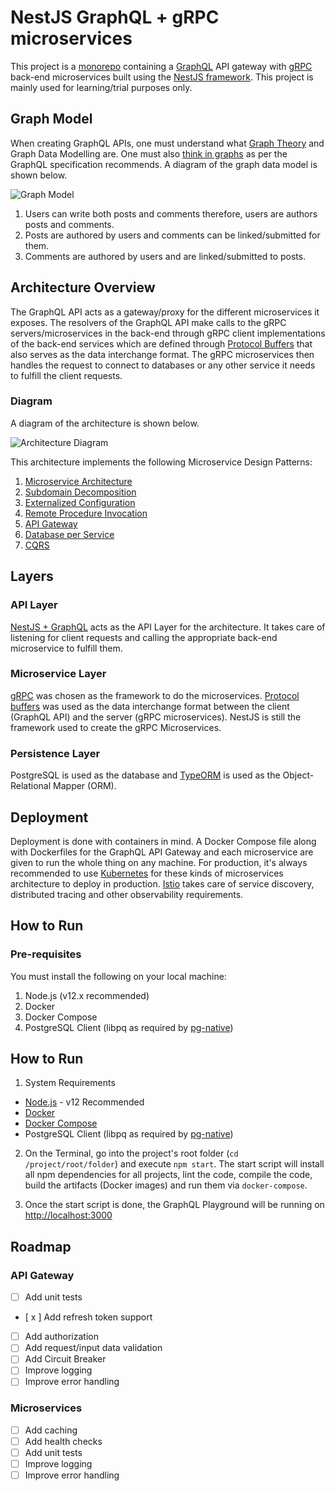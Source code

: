 # NestJS GraphQL + gRPC microservices

This project is a [monorepo](https://gomonorepo.org/) containing a [GraphQL](https://graphql.org/) API gateway with [gRPC](https://grpc.io/) back-end microservices built using the [NestJS framework](https://nestjs.com/). This project is mainly used for learning/trial purposes only.

## Graph Model

When creating GraphQL APIs, one must understand what [Graph Theory](https://en.wikipedia.org/wiki/Graph_theory) and Graph Data Modelling are. One must also [think in graphs](https://graphql.org/learn/thinking-in-graphs/) as per the GraphQL specification recommends. A diagram of the graph data model is shown below.

![Graph Model](https://raw.githubusercontent.com/benjsicam/nestjs-graphql-microservices/master/docs/img/graph-model.png)

1. Users can write both posts and comments therefore, users are authors posts and comments.
2. Posts are authored by users and comments can be linked/submitted for them.
3. Comments are authored by users and are linked/submitted to posts.

## Architecture Overview
 
The GraphQL API acts as a gateway/proxy for the different microservices it exposes. The resolvers of the GraphQL API make calls to the gRPC servers/microservices in the back-end through gRPC client implementations of the back-end services which are defined through [Protocol Buffers](https://developers.google.com/protocol-buffers/) that also serves as the data interchange format. The gRPC microservices then handles the request to connect to databases or any other service it needs to fulfill the client requests.

### Diagram

A diagram of the architecture is shown below.

![Architecture Diagram](https://raw.githubusercontent.com/benjsicam/nestjs-graphql-microservices/master/docs/img/archi-diagram.png)

This architecture implements the following Microservice Design Patterns:

1. [Microservice Architecture](https://microservices.io/patterns/microservices.html)
2. [Subdomain Decomposition](https://microservices.io/patterns/decomposition/decompose-by-subdomain.html)
3. [Externalized Configuration](https://microservices.io/patterns/externalized-configuration.html)
4. [Remote Procedure Invocation](https://microservices.io/patterns/communication-style/rpi.html)
5. [API Gateway](https://microservices.io/patterns/apigateway.html)
6. [Database per Service](https://microservices.io/patterns/data/database-per-service.html)
7. [CQRS](https://microservices.io/patterns/data/cqrs.html)

## Layers

### API Layer

[NestJS + GraphQL](https://nestjs.com/) acts as the API Layer for the architecture. It takes care of listening for client requests and calling the appropriate back-end microservice to fulfill them.

### Microservice Layer

[gRPC](https://grpc.io/) was chosen as the framework to do the microservices. [Protocol buffers](https://developers.google.com/protocol-buffers/) was used as the data interchange format between the client (GraphQL API) and the server (gRPC microservices). NestJS is still the framework used to create the gRPC Microservices.

### Persistence Layer

PostgreSQL is used as the database and [TypeORM](https://typeorm.io/) is used as the Object-Relational Mapper (ORM).

## Deployment

Deployment is done with containers in mind. A Docker Compose file along with Dockerfiles for the GraphQL API Gateway and each microservice are given to run the whole thing on any machine. For production, it's always recommended to use [Kubernetes](https://kubernetes.io/) for these kinds of microservices architecture to deploy in production. [Istio](https://istio.io/) takes care of service discovery, distributed tracing and other observability requirements.

## How to Run

### Pre-requisites

You must install the following on your local machine:

1. Node.js (v12.x recommended)
2. Docker
3. Docker Compose
4. PostgreSQL Client (libpq as required by [pg-native](https://www.npmjs.com/package/pg-native#install))

## How to Run

1. System Requirements
- [Node.js](https://nodejs.org/en/) - v12 Recommended
- [Docker](https://docs.docker.com/install/)
- [Docker Compose](https://docs.docker.com/compose/install/)
- PostgreSQL Client (libpq as required by [pg-native](https://www.npmjs.com/package/pg-native#install))

2. On the Terminal, go into the project's root folder (`cd /project/root/folder`) and execute `npm start`. The start script will install all npm dependencies for all projects, lint the code, compile the code, build the artifacts (Docker images) and run them via `docker-compose`.

3. Once the start script is done, the GraphQL Playground will be running on [http://localhost:3000](http://localhost:3000)

## Roadmap

### API Gateway

- [ ] Add unit tests
- [ x ] Add refresh token support
- [ ] Add authorization
- [ ] Add request/input data validation
- [ ] Add Circuit Breaker
- [ ] Improve logging
- [ ] Improve error handling

### Microservices

- [ ] Add caching
- [ ] Add health checks
- [ ] Add unit tests
- [ ] Improve logging
- [ ] Improve error handling

